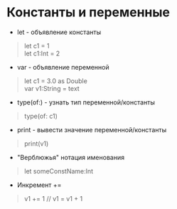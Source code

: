 # Константы и переменные
* let - объявление константы
> let c1 = 1   
> let c1:Int = 2   
* var - объявление переменной
> let c1 = 3.0 as Double   
> var v1:String = text
* type(of:) - узнать тип переменной/константы
> type(of: c1)
* print - вывести значение переменной/константы
> print(v1)
* "Верблюжья" нотация именования
> let someConstName:Int
* Инкремент +=
> v1 += 1 // v1 = v1 + 1
